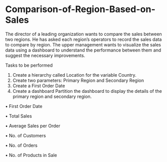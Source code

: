 # Comparison-of-Region-Based-on-Sales
The director of a leading organization wants to compare the sales between two regions. He has asked each region’s operators to record the sales data to compare by region. The upper management wants to visualize the sales data using a dashboard to understand the performance between them and suggest the necessary improvements.

Tasks to be performed
1. Create a hierarchy called Location for the variable Country.
2. Create two parameters: Primary Region and Secondary Region
3. Create a First Order Date
4. Create a dashboard
Partition the dashboard to display the details of the primary region and
secondary region.

• First Order Date

• Total Sales

• Average Sales per Order

• No. of Customers

• No. of Orders

• No. of Products in Sale
